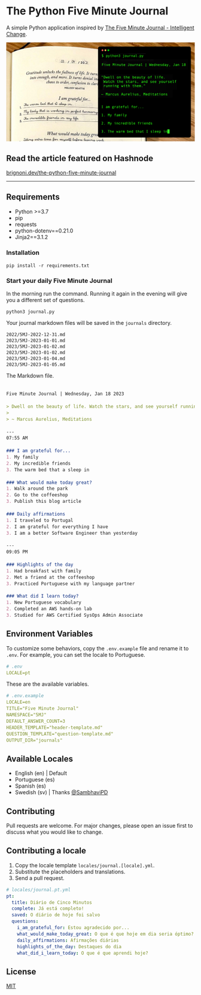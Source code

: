# The Python Five Minute Journal

A simple Python application inspired by [The Five Minute Journal - Intelligent Change](https://www.intelligentchange.com/products/the-five-minute-journal).

![Python Five Minute Journal Cover](cover.jpg)

## Read the article featured on Hashnode
[brignoni.dev/the-python-five-minute-journal](https://brignoni.dev/the-python-five-minute-journal)

---

## Requirements
* Python >=3.7
* pip
* requests
* python-dotenv==0.21.0
* Jinja2==3.1.2

### Installation

```
pip install -r requirements.txt
```

### Start your daily Five Minute Journal
In the morning run the command. Running it again in the evening will give you a different set of questions.

```
python3 journal.py
```

Your journal markdown files will be saved in the `journals` directory.

```
2022/5MJ-2022-12-31.md
2023/5MJ-2023-01-01.md
2023/5MJ-2023-01-02.md
2023/5MJ-2023-01-02.md
2023/5MJ-2023-01-04.md
2023/5MJ-2023-01-05.md
```

The Markdown file.

```markdown

Five Minute Journal | Wednesday, Jan 18 2023

> Dwell on the beauty of life. Watch the stars, and see yourself running with them.
> 
> ~ Marcus Aurelius, Meditations

---
07:55 AM

### I am grateful for...
1. My family
2. My incredible friends
3. The warm bed that a sleep in

### What would make today great?
1. Walk around the park
2. Go to the coffeeshop
3. Publish this blog article

### Daily affirmations
1. I traveled to Portugal
2. I am grateful for everything I have
3. I am a better Software Engineer than yesterday

---
09:05 PM

### Highlights of the day
1. Had breakfast with family
2. Met a friend at the coffeeshop
3. Practiced Portuguese with my language partner

### What did I learn today?
1. New Portuguese vocabulary
2. Completed an AWS hands-on lab
3. Studied for AWS Certified SysOps Admin Associate

```

## Environment Variables
To customize some behaviors, copy the `.env.example` file and rename it to `.env`. For example, you can set the locale to Portuguese.

```yml
# .env
LOCALE=pt
```

These are the available variables.

```yml
# .env.example
LOCALE=en
TITLE="Five Minute Journal"
NAMESPACE="5MJ"
DEFAULT_ANSWER_COUNT=3
HEADER_TEMPLATE="header-template.md"
QUESTION_TEMPLATE="question-template.md"
OUTPUT_DIR="journals"
```

## Available Locales
- English (en) | Default
- Portuguese (es)
- Spanish (es)
- Swedish (sv) | Thanks [@SambhaviPD](https://github.com/SambhaviPD)

## Contributing
Pull requests are welcome. For major changes, please open an issue first to discuss what you would like to change.

<!-- Please make sure to update tests as appropriate. -->
<!-- @todo Add tests -->

## Contributing a locale
1. Copy the locale template `locales/journal.[locale].yml`.
2. Substitute the placeholders and translations.
3. Send a pull request.

```yml
# locales/journal.pt.yml
pt:
  title: Diário de Cinco Minutos
  complete: Já está completo!
  saved: O diário de hoje foi salvo
  questions:
    i_am_grateful_for: Estou agradecido por...
    what_would_make_today_great: O que é que hoje em dia seria óptimo?
    daily_affirmations: Afirmações diárias
    highlights_of_the_day: Destaques do dia
    what_did_i_learn_today: O que é que aprendi hoje?
```

## License
[MIT](https://choosealicense.com/licenses/mit/)